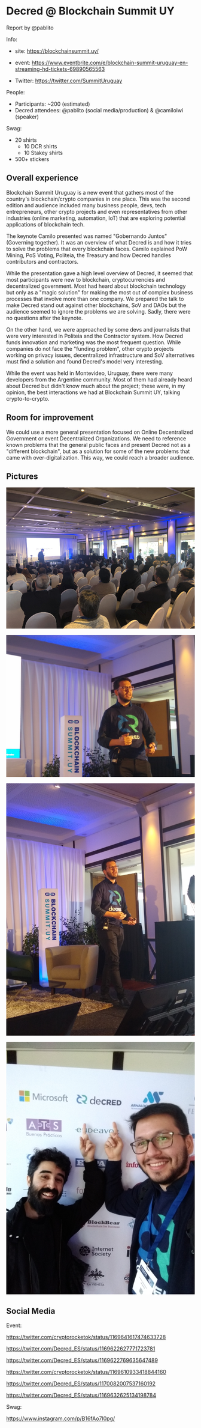 # Decred @ Blockchain Summit UY

Report by @pablito

Info:

- site: https://blockchainsummit.uy/

- event: https://www.eventbrite.com/e/blockchain-summit-uruguay-en-streaming-hd-tickets-69890565563

- Twitter: https://twitter.com/SummitUruguay



People:

- Participants: ~200 (estimated)
- Decred attendees: @pablito (social media/production) & @camilolwi (speaker)



Swag:

- 20 shirts
  - 10 DCR shirts
  - 10 Stakey shirts
- 500+ stickers



## Overall experience

Blockchain Summit Uruguay is a new event that gathers most of the country's blockchain/crypto companies in one place. This was the second edition and audience included many business people, devs, tech entrepreneurs, other crypto projects and even representatives from other industries (online marketing, automation, IoT) that are exploring potential applications of blockchain tech.

The keynote Camilo presented was named "Gobernando Juntos" (Governing together). It was an overview of what Decred is and how it tries to solve the problems that every blockchain faces. Camilo explained PoW Mining, PoS Voting, Politeia, the Treasury and how Decred handles contributors and contractors.

While the presentation gave a high level overview of Decred, it seemed that most participants were new to blockchain, cryptocurrencies and decentralized government. Most had heard about blockchain technology but only as a "magic solution" for making the most out of complex business processes that involve more than one company. We prepared the talk to make Decred stand out against other blockchains, SoV and DAOs but the audience seemed to ignore the problems we are solving. Sadly, there were no questions after the keynote.

On the other hand, we were approached by some devs and journalists that were very interested in Politeia and the Contractor system. How Decred funds innovation and marketing was the most frequent question. While companies do not face the "funding problem", other crypto projects working on privacy issues, decentralized infrastructure and SoV alternatives must find a solution and found Decred's model very interesting.

While the event was held in Montevideo, Uruguay, there were many developers from the Argentine community. Most of them had already heard about Decred but didn't know much about the project; these were, in my opinion, the best interactions we had at Blockchain Summit UY, talking crypto-to-crypto.



## Room for improvement

We could use a more general presentation focused on Online Decentralized Government or event Decentralized Organizations. We need to reference known problems that the general public faces and present Decred not as a "different blockchain", but as a solution for some of the new problems that came with over-digitalization.  This way, we could reach a broader audience.



## Pictures

![blockchain-summit-uy](https://raw.githubusercontent.com/pLabarta/decred-writings/master/img/Screenshot_2019-09-16%20Blockchain%20Summit%20(%20SummitUruguay)%20Twitter.png)

![decred-blockchain-summit-uy](https://raw.githubusercontent.com/pLabarta/decred-writings/master/img/IMG_20190905_105637930.jpg)

![decred-blockchain-summit-uy](https://raw.githubusercontent.com/pLabarta/decred-writings/master/img/IMG_20190905_110355625.jpg)

![decred-blockchain-summit-uy](https://raw.githubusercontent.com/pLabarta/decred-writings/master/img/IMG_20190905_081407085.jpg)

## Social Media

Event:

https://twitter.com/cryptorocketok/status/1169641617474633728

https://twitter.com/Decred_ES/status/1169622627771723781

https://twitter.com/Decred_ES/status/1169622769635647489

https://twitter.com/cryptorocketok/status/1169610933418844160

https://twitter.com/Decred_ES/status/1170082007537160192

https://twitter.com/Decred_ES/status/1169632625134198784

Swag: 

https://www.instagram.com/p/B16fAo7l0pg/

